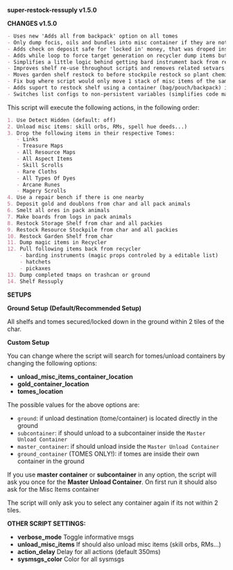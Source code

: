 **super-restock-ressuply v1.5.0**

**CHANGES v1.5.0**

```md
- Uses new 'Adds all from backpack' option on all tomes
- Only dump focis, oils and bundles into misc container if they are not fully charges or cant find a aspect items tome
- Adds check on deposit safe for 'locked in' money, that was droped inside by scripting bug, and takes it out
- Adds while loop to force target generation on recycler dump items button when recycler gump is already open (gump has a bug where first click wont open target)
- Simplifies a little logic behind getting bard instrument back from recycler and closing recycler gump
- Improves shelf re-use throughout scripts and removes related setvars (improves performance a bit)
- Moves garden shelf restock to before stockpile restock so plant chemicals go into garden shelf first
- Fix bug where script would only move 1 stack of misc items of the same type and leave other stacks
- Adds suport to restock shelf using a container (bag/pouch/backpack) instead of using 'self'
- Switches list configs to non-persistent variables (simplifies code maintenance and greatly improve performance)
```

This script will execute the following actions, in the following order:

```md
1. Use Detect Hidden (default: off)
2. Unload misc items: skill orbs, RMs, spell hue deeds...)
3. Drop the following items in their respective Tomes:
   - Links
   - Treasure Maps
   - All Resource Maps
   - All Aspect Items
   - Skill Scrolls
   - Rare Cloths
   - All Types Of Dyes
   - Arcane Runes
   - Magery Scrolls
4. Use a repair bench if there is one nearby
5. Deposit gold and doublons from char and all pack animals
6. Smelt all ores in pack animals
7. Make boards from logs in pack animals
8. Restock Storage Shelf from char and all packies
9. Restock Resource Stockpile from char and all packies
10. Restock Garden Shelf from char
11. Dump magic items in Recycler
12. Pull following items back from recycler
    - barding instruments (magic props controled by a editable list)
    - hatchets
    - pickaxes
13. Dump completed tmaps on trashcan or ground
14. Shelf Ressuply
```

**SETUPS**

**Ground Setup (Default/Recommended Setup)**

All shelfs and tomes secured/locked down in the ground within 2 tiles of the char.

**Custom Setup**

You can change where the script will search for tomes/unload containers by changing the following options:

- **unload_misc_items_container_location**
- **gold_container_location**
- **tomes_location**

The possible values for the above options are:

- `ground`: if unload destination (tome/container) is located directly in the ground
- `subcontainer`: if should unload to a subcontainer inside the `Master Unload Container`
- `master_container`: if should unload inside the `Master Unload Container`
- `ground_container` (TOMES ONLY!): if tomes are inside their own container in the ground

If you use **master container** or **subcontainer** in any option, the script will ask you once for the **Master Unload Container**.
On first run it should also ask for the Misc Items container

The script will only ask you to select any container again if its not within 2 tiles.

**OTHER SCRIPT SETTINGS:**

- **verbose_mode**
  Toggle informative msgs
- **unload_misc_items**
  If should also unload misc items (skill orbs, RMs...)
- **action_delay**
  Delay for all actions (default 350ms)
- **sysmsgs_color**
  Color for all sysmsgs
